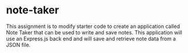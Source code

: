 # note-taker
This assignment is to modify starter code to create an application called Note Taker that can be used to write and save notes. This application will use an Express.js back end and will save and retrieve note data from a JSON file.

